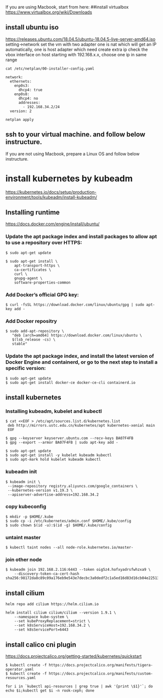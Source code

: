 If you are using Macbook, start from here:
##install virtualbox
https://www.virtualbox.org/wiki/Downloads

## install ubuntu iso
https://releases.ubuntu.com/18.04.5/ubuntu-18.04.5-live-server-amd64.iso
setting->network
set the vm with two adapter one is nat which will get an IP automatically, one is host adapter which need create extra ip
check the vbox interface on host starting with 192.168.x.x, choose one ip in same range
```
cat /etc/netplan/00-installer-config.yaml

network:
  ethernets:
    enp0s3:
      dhcp4: true
    enp0s8:
      dhcp4: no
      addresses:
        - 192.168.34.2/24
  version: 2
```
```
netplan apply
```
## ssh to your virtual machine. and follow below instructure.
If you are not using Macbook, prepare a Linux OS and follow below instructure.

# install kubernetes by kubeadm
https://kubernetes.io/docs/setup/production-environment/tools/kubeadm/install-kubeadm/

## Installing runtime 
https://docs.docker.com/engine/install/ubuntu/

### Update the apt package index and install packages to allow apt to use a repository over HTTPS:
```
$ sudo apt-get update
```
```
$ sudo apt-get install \
    apt-transport-https \
    ca-certificates \
    curl \
    gnupg-agent \
    software-properties-common
```
### Add Docker’s official GPG key:
```
$ curl -fsSL https://download.docker.com/linux/ubuntu/gpg | sudo apt-key add -
```
### Add Docker repositry
```
$ sudo add-apt-repository \
   "deb [arch=amd64] https://download.docker.com/linux/ubuntu \
   $(lsb_release -cs) \
   stable"
```

### Update the apt package index, and install the latest version of Docker Engine and containerd, or go to the next step to install a specific version:
```
$ sudo apt-get update
$ sudo apt-get install docker-ce docker-ce-cli containerd.io
```	
## install kubernetes
### Installing kubeadm, kubelet and kubectl 
```
$ cat <<EOF > /etc/apt/sources.list.d/kubernetes.list
 deb http://mirrors.ustc.edu.cn/kubernetes/apt kubernetes-xenial main
 EOF
```
```
$ gpg --keyserver keyserver.ubuntu.com --recv-keys BA07F4FB
$ gpg --export --armor BA07F4FB | sudo apt-key add -
```
```
$ sudo apt-get update
$ sudo apt-get install -y kubelet kubeadm kubectl
$ sudo apt-mark hold kubelet kubeadm kubectl
```
### kubeadm init
```
$ kubeadm init \
 --image-repository registry.aliyuncs.com/google_containers \
 --kubernetes-version v1.19.3 \
 --apiserver-advertise-address=192.168.34.2
```

### copy kubeconfig
```
$ mkdir -p $HOME/.kube
$ sudo cp -i /etc/kubernetes/admin.conf $HOME/.kube/config
$ sudo chown $(id -u):$(id -g) $HOME/.kube/config
```
### untaint master
```
$ kubectl taint nodes --all node-role.kubernetes.io/master-
```

### join other node
```
$ kubeadm join 192.168.2.116:6443 --token oig5z4.hofxyadrsfwhzxa9 \
    --discovery-token-ca-cert-hash sha256:98172da8c89c09a176eb9e543e7decbc3a0dedf2c1a5ed16d83d16cb04e22513	
```

## install cilium
```
helm repo add cilium https://helm.cilium.io
  
helm install cilium cilium/cilium --version 1.9.1 \
    --namespace kube-system \
    --set kubeProxyReplacement=strict \
    --set k8sServiceHost=192.168.34.2 \
    --set k8sServicePort=6443
```

## install calico cni plugin
https://docs.projectcalico.org/getting-started/kubernetes/quickstart
```
$ kubectl create -f https://docs.projectcalico.org/manifests/tigera-operator.yaml
$ kubectl create -f https://docs.projectcalico.org/manifests/custom-resources.yaml
```


```
for i in `kubectl api-resources | grep true | awk '{print \$1}'`; do echo $i;kubectl get $i -n rook-ceph; done
```
